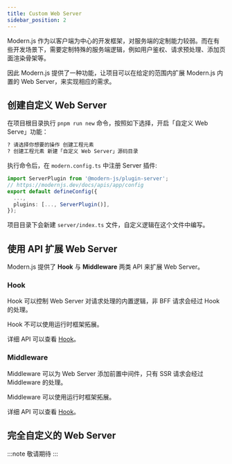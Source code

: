 ```yaml
---
title: Custom Web Server
sidebar_position: 2
---
```


Modern.js 作为以客户端为中心的开发框架，对服务端的定制能力较弱。而在有些开发场景下，需要定制特殊的服务端逻辑，例如用户鉴权、请求预处理、添加页面渲染骨架等。

因此 Modern.js 提供了一种功能，让项目可以在给定的范围内扩展 Modern.js 内置的 Web Server，来实现相应的需求。

## 创建自定义 Web Server

在项目根目录执行 `pnpm run new` 命令，按照如下选择，开启「自定义 Web Serve」功能：

```bash
? 请选择你想要的操作 创建工程元素
? 创建工程元素 新建「自定义 Web Server」源码目录
```

执行命令后，在 `modern.config.ts` 中注册 Server 插件:

```ts title="modern.config.ts"
import ServerPlugin from '@modern-js/plugin-server';
// https://modernjs.dev/docs/apis/app/config
export default defineConfig({
  ...,
  plugins: [..., ServerPlugin()],
});
```

项目目录下会新建 `server/index.ts` 文件，自定义逻辑在这个文件中编写。

## 使用 API 扩展 Web Server

Modern.js 提供了 **Hook** 与 **Middleware** 两类 API 来扩展 Web Server。

### Hook

Hook 可以控制 Web Server 对请求处理的内置逻辑，非 BFF 请求会经过 Hook 的处理。

Hook 不可以使用运行时框架拓展。

详细 API 可以查看 [Hook](/docs/apis/app/runtime/web-server/hook)。


### Middleware

Middleware 可以为 Web Server 添加前置中间件，只有 SSR 请求会经过 Middleware 的处理。

Middleware 可以使用运行时框架拓展。

详细 API 可以查看 [Hook](/docs/apis/app/runtime/web-server/middleware)。

## 完全自定义的 Web Server

:::note
敬请期待
:::
